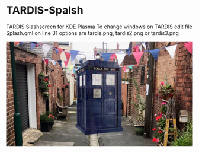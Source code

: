 # TARDIS-Spalsh
TARDIS Slashscreen for KDE Plasma
To change windows on TARDIS edit file Splash.qml on line 31 options are tardis.png, tardis2.png or tardis3.png

[![TARDIS](https://github.com/smokey5787/TARDIS-Spalsh/blob/main/TARDIS/contents/previews/splash.png)](https://youtu.be/sdv6Oechx58)
